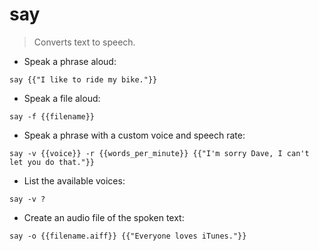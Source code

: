 # say

> Converts text to speech.

- Speak a phrase aloud:

`say {{"I like to ride my bike."}}`

- Speak a file aloud:

`say -f {{filename}}`

- Speak a phrase with a custom voice and speech rate:

`say -v {{voice}} -r {{words_per_minute}} {{"I'm sorry Dave, I can't let you do that."}}`

- List the available voices:

`say -v ?`

- Create an audio file of the spoken text:

`say -o {{filename.aiff}} {{"Everyone loves iTunes."}}`
